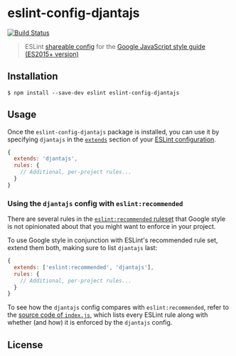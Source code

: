 # eslint-config-djantajs

[![Build Status](https://travis-ci.org/djanta/eslint-config-djantajs.svg?branch=master)](https://travis-ci.org/djanta/eslint-config-djantajs)

> ESLint [shareable config](http://eslint.org/docs/developer-guide/shareable-configs.html) for the [Google JavaScript style guide (ES2015+ version)](https://djanta.github.io/styleguide/jsguide.html)


## Installation

```
$ npm install --save-dev eslint eslint-config-djantajs
```


## Usage

Once the `eslint-config-djantajs` package is installed, you can use it by specifying `djantajs` in the [`extends`](http://eslint.org/docs/user-guide/configuring#extending-configuration-files) section of your [ESLint configuration](http://eslint.org/docs/user-guide/configuring).

```js
{
  extends: 'djantajs',
  rules: {
    // Additional, per-project rules...
  }
}
```

### Using the `djantajs` config with `eslint:recommended`

There are several rules in the [`eslint:recommended` ruleset](http://eslint.org/docs/rules/) that Google style is not opinionated about that you might want to enforce in your project.

To use Google style in conjunction with ESLint's recommended rule set, extend them both, making sure to list `djantajs` last:

```js
{
  extends: ['eslint:recommended', 'djantajs'],
  rules: {
    // Additional, per-project rules...
  }
}
```

To see how the `djantajs` config compares with `eslint:recommended`, refer to the [source code of `index.js`](https://github.com/djantajs/eslint-config-djantajs/blob/master/index.js), which lists every ESLint rule along with whether (and how) it is enforced by the `djantajs` config.

## License
